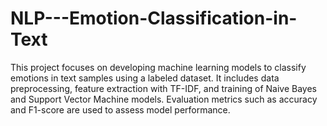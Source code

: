 # NLP---Emotion-Classification-in-Text
This project focuses on developing machine learning models to classify emotions in text samples using a labeled dataset. It includes data preprocessing, feature extraction with TF-IDF, and training of Naive Bayes and Support Vector Machine models. Evaluation metrics such as accuracy and F1-score are used to assess model performance.
